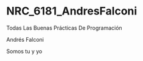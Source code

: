 # NRC_6181_AndresFalconi


Todas Las Buenas Prácticas De Programación 

Andrés Falconi

Somos tu y yo 

